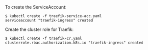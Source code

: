 To create the ServiceAccount:

```shell
$ kubectl create -f traefik-service-acc.yaml 
serviceaccount "traefik-ingress" created
```

Create the cluster role for Traefik:

```shell
$ kubectl create -f traefik-cr.yaml
clusterrole.rbac.authorization.k8s.io "traefik-ingress" created
```

